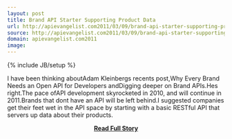 ```yaml
---
layout: post
title: Brand API Starter Supporting Product Data
url: http://apievangelist.com2011/03/09/brand-api-starter-supporting-product-data/
source: http://apievangelist.com2011/03/09/brand-api-starter-supporting-product-data/
domain: apievangelist.com2011
image: 
---
```

{% include JB/setup %}<p>I have been thinking aboutAdam Kleinbergs recents post,Why Every Brand Needs an Open API for Developers andDigging deeper on Brand APIs.Hes right.The pace ofAPI development skyrocketed in 2010, and will continue in 2011.Brands that dont have an API will be left behind.I suggested companies get their feet wet in the API space by starting with a basic RESTful API that servers up data about their products.</p>
<center><p><a href="http://apievangelist.com2011/03/09/brand-api-starter-supporting-product-data/" style='padding:25px; font-sze:18px; font-weight: bold;'>Read Full Story</a></p></center>
